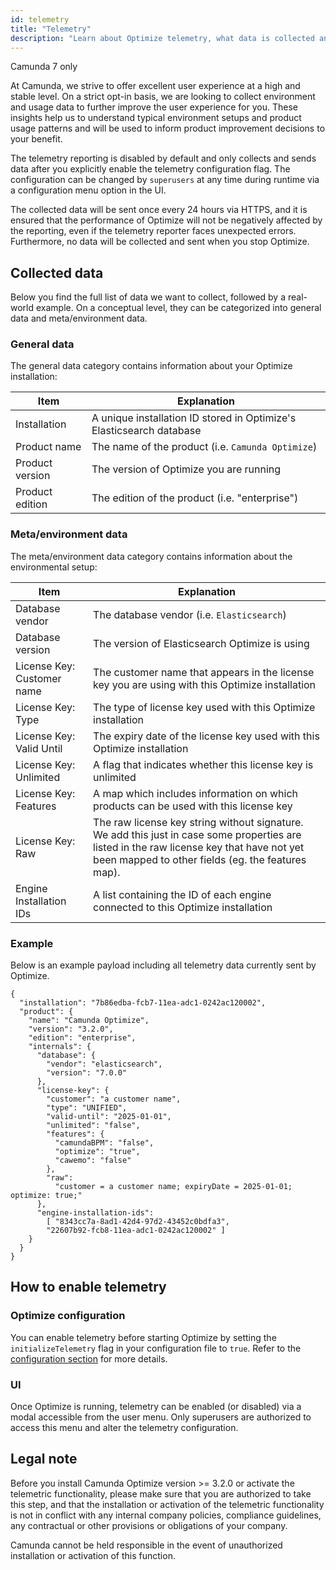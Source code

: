 ```yaml
---
id: telemetry
title: "Telemetry"
description: "Learn about Optimize telemetry, what data is collected and why."
---
```


<span class="badge badge--platform">Camunda 7 only</span>

At Camunda, we strive to offer excellent user experience at a high and stable level. On a strict opt-in basis, we are looking to collect environment and usage data to further improve the user experience for you. These insights help us to understand typical environment setups and product usage patterns and will be used to inform product improvement decisions to your benefit.

The telemetry reporting is disabled by default and only collects and sends data after you explicitly enable the telemetry configuration flag. The configuration can be changed by `superusers` at any time during runtime via a configuration menu option in the UI.

The collected data will be sent once every 24 hours via HTTPS, and it is ensured that the performance of Optimize will not be negatively affected by the reporting, even if the telemetry reporter faces unexpected errors. Furthermore, no data will be collected and sent when you stop Optimize.

## Collected data

Below you find the full list of data we want to collect, followed by a real-world example. On a conceptual level, they can be categorized into general data and meta/environment data.

### General data

The general data category contains information about your Optimize installation:

| Item            | Explanation                                                          |
| --------------- | -------------------------------------------------------------------- |
| Installation    | A unique installation ID stored in Optimize's Elasticsearch database |
| Product name    | The name of the product (i.e. `Camunda Optimize`)                    |
| Product version | The version of Optimize you are running                              |
| Product edition | The edition of the product (i.e. "enterprise")                       |

### Meta/environment data

The meta/environment data category contains information about the environmental setup:

| Item                       | Explanation                                                                                                                                                                                    |
| -------------------------- | ---------------------------------------------------------------------------------------------------------------------------------------------------------------------------------------------- |
| Database vendor            | The database vendor (i.e. `Elasticsearch`)                                                                                                                                                     |
| Database version           | The version of Elasticsearch Optimize is using                                                                                                                                                 |
| License Key: Customer name | The customer name that appears in the license key you are using with this Optimize installation                                                                                                |
| License Key: Type          | The type of license key used with this Optimize installation                                                                                                                                   |
| License Key: Valid Until   | The expiry date of the license key used with this Optimize installation                                                                                                                        |
| License Key: Unlimited     | A flag that indicates whether this license key is unlimited                                                                                                                                    |
| License Key: Features      | A map which includes information on which products can be used with this license key                                                                                                           |
| License Key: Raw           | The raw license key string without signature. We add this just in case some properties are listed in the raw license key that have not yet been mapped to other fields (eg. the features map). |
| Engine Installation IDs    | A list containing the ID of each engine connected to this Optimize installation                                                                                                                |

### Example

Below is an example payload including all telemetry data currently sent by Optimize.

```
{
  "installation": "7b86edba-fcb7-11ea-adc1-0242ac120002",
  "product": {
    "name": "Camunda Optimize",
    "version": "3.2.0",
    "edition": "enterprise",
    "internals": {
      "database": {
        "vendor": "elasticsearch",
        "version": "7.0.0"
      },
      "license-key": {
        "customer": "a customer name",
        "type": "UNIFIED",
        "valid-until": "2025-01-01",
        "unlimited": "false",
        "features": {
          "camundaBPM": "false",
          "optimize": "true",
          "cawemo": "false"
        },
        "raw":
          "customer = a customer name; expiryDate = 2025-01-01; optimize: true;"
      },
      "engine-installation-ids":
        [ "8343cc7a-8ad1-42d4-97d2-43452c0bdfa3",
        "22607b92-fcb8-11ea-adc1-0242ac120002" ]
    }
  }
}
```

## How to enable telemetry

### Optimize configuration

You can enable telemetry before starting Optimize by setting the `initializeTelemetry` flag in your configuration file to `true`. Refer to the [configuration section](./system-configuration.md#telemetry-configuration) for more details.

### UI

Once Optimize is running, telemetry can be enabled (or disabled) via a modal accessible from the user menu. Only superusers are authorized to access this menu and alter the telemetry configuration.

## Legal note

Before you install Camunda Optimize version >= 3.2.0 or activate the telemetric functionality, please make sure that you are authorized to take this step, and that the installation or activation of the telemetric functionality is not in conflict with any internal company policies, compliance guidelines, any contractual or other provisions or obligations of your company.

Camunda cannot be held responsible in the event of unauthorized installation or activation of this function.
